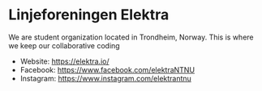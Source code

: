 # Linjeforeningen Elektra
We are student organization located in Trondheim, Norway. This is where we keep our collaborative coding

* Website: https://elektra.io/
* Facebook: https://www.facebook.com/elektraNTNU
* Instagram: https://www.instagram.com/elektrantnu
